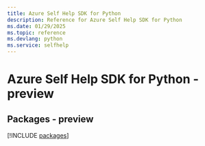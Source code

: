 ```yaml
---
title: Azure Self Help SDK for Python
description: Reference for Azure Self Help SDK for Python
ms.date: 01/29/2025
ms.topic: reference
ms.devlang: python
ms.service: selfhelp
---
```

# Azure Self Help SDK for Python - preview
## Packages - preview
[!INCLUDE [packages](self-help-index.md)]